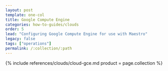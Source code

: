 ```yaml
---
layout: post
template: one-col
title: Google Compute Engine
categories: how-to-guides/clouds
order: 5
lead: "Configuring Google Compute Engine for use with Maestro"
legacy: false
tags: ["operations"]
permalink: /:collection/:path
---
```




{% include references/clouds/cloud-gce.md  product = page.collection %}
